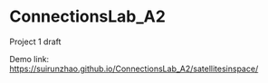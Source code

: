 # ConnectionsLab_A2
Project 1 draft

Demo link: https://suirunzhao.github.io/ConnectionsLab_A2/satellitesinspace/
